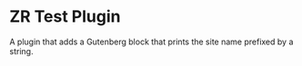 # ZR Test Plugin
A plugin that adds a Gutenberg block that prints the site name prefixed by a string.

